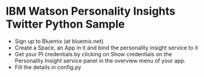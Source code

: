# IBM Watson Personality Insights Twitter Python Sample

- Sign up to Bluemix (at bluemix.net)
- Create a Space, an App in it and bind the personality insight service to it 
- Get your PI credentials by clicking on Show credentials on the Personality Insight service panel in the overview menu of your app.
- Fill the details in config.py
